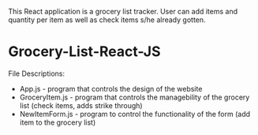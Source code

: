 This React application is a grocery list tracker. User can add items and quantity per item as well as check items s/he already gotten.

# Grocery-List-React-JS

File Descriptions:
- App.js - program that controls the design of the website
- GroceryItem.js - program that controls the managebility of the grocery list (check items, adds strike through)
- NewItemForm.js - program to control the functionality of the form (add item to the grocery list)
